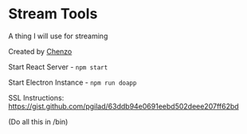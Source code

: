 Stream Tools
====================  
A thing I will use for streaming

Created by [Chenzo](https://twitter.com/1Chenzo)



Start React Server - `npm start`

Start Electron Instance - `npm run doapp`


SSL Instructions: 
https://gist.github.com/pgilad/63ddb94e0691eebd502deee207ff62bd

(Do all this in /bin)

